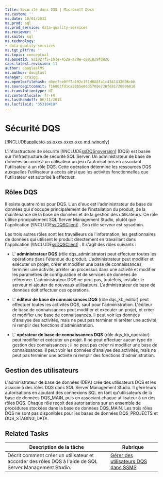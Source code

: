 ```yaml
---
title: Sécurité dans DQS | Microsoft Docs
ms.custom: ''
ms.date: 10/01/2012
ms.prod: sql
ms.prod_service: data-quality-services
ms.reviewer: ''
ms.suite: sql
ms.technology:
- data-quality-services
ms.tgt_pltfrm: ''
ms.topic: conceptual
ms.assetid: 921927f5-1b1e-452a-a79e-c691829fd826
caps.latest.revision: 11
author: douglaslMS
ms.author: douglasl
manager: craigg
ms.openlocfilehash: d0ec7ce0ff7a192c151d088fa1c4341432606cbb
ms.sourcegitcommit: f16003fd1ca28b5e06d5700e730f681720006816
ms.translationtype: HT
ms.contentlocale: fr-FR
ms.lasthandoff: 06/11/2018
ms.locfileid: "35310418"
---
```

# <a name="dqs-security"></a>Sécurité DQS

[!INCLUDE[appliesto-ss-xxxx-xxxx-xxx-md-winonly](../includes/appliesto-ss-xxxx-xxxx-xxx-md-winonly.md)]

  L'infrastructure de sécurité [!INCLUDE[ssDQSnoversion](../includes/ssdqsnoversion-md.md)] (DQS) est basée sur l'infrastructure de sécurité SQL Server. Un administrateur de base de données accorde à un utilisateur un jeu d'autorisations en associant l'utilisateur à un rôle DQS. Cette opération détermine les ressources DQS auxquelles l'utilisateur a accès ainsi que les activités fonctionnelles que l'utilisateur est autorisé à effectuer.  
  
## <a name="dqs-roles"></a>Rôles DQS  
 Il existe quatre rôles pour DQS. L'un d'eux est l'administrateur de base de données qui s'occupe principalement de l'installation du produit, de la maintenance de la base de données et de la gestion des utilisateurs. Ce rôle utilise principalement SQL Server Management Studio, plutôt que l'application [!INCLUDE[ssDQSClient](../includes/ssdqsclient-md.md)] . Son rôle serveur est sysadmin.  
  
 Les trois autres rôles sont les travailleurs de l'information, les gestionnaires de données qui utilisent le produit directement en travaillant dans l'application [!INCLUDE[ssDQSClient](../includes/ssdqsclient-md.md)] . Il s'agit des rôles suivants :  
  
-   L' **administrateur DQS** (rôle dqs_administrator) peut effectuer toutes les opérations dans l'étendue du produit. L'administrateur peut modifier et exécuter un projet, créer et modifier une base de connaissances, terminer une activité, arrêter un processus dans une activité et modifier les paramètres de configuration et de services de données de référence. L'administrateur DQS ne peut pas, toutefois, installer le serveur ni ajouter de nouveaux utilisateurs. L'administrateur de base de données doit effectuer ces opérations.  
  
-   L' **éditeur de base de connaissances DQS** (rôle dqs_kb_editor) peut effectuer toutes les activités DQS, sauf pour l'administration. L'éditeur de base de connaissances peut modifier et exécuter un projet, et créer et modifier une base de connaissances. Il peut voir les données d'analyse des activités, mais ne peut pas terminer ni arrêter une activité, ni remplir des fonctions d'administration.  
  
-   L' **opérateur de base de connaissances DQS** (rôle dqs_kb_operator) peut modifier et exécuter un projet. Il ne peut effectuer aucun type de gestion des connaissances ; il ne peut pas créer ni modifier une base de connaissances. Il peut voir les données d'analyse des activités, mais ne peut pas terminer une activité ni remplir des fonctions d'administration.  
  
## <a name="user-management"></a>Gestion des utilisateurs  
 L'administrateur de base de données (DBA) crée des utilisateurs DQS et les associe à des rôles DQS dans SQL Server Management Studio. Il gère leurs autorisations en ajoutant des connexions SQL en tant qu'utilisateurs de la base de données DQS_MAIN, puis en associant chaque utilisateur à un des rôles DQS. Chaque rôle reçoit des autorisations sur un ensemble de procédures stockées dans la base de données DQS_MAIN. Les trois rôles DQS ne sont pas disponibles pour les bases de données DQS_PROJECTS et DQS_STAGING_DATA.  
  
## <a name="related-tasks"></a>Related Tasks  
  
|Description de la tâche|Rubrique|  
|----------------------|-----------|  
|Décrit comment créer un utilisateur et accorder des rôles DQS à l'aide de SQL Server Management Studio.|[Gérer des utilisateurs DQS dans SSMS](http://msdn.microsoft.com/library/955af01d-00da-4c51-9311-f3848749df54)|  
  
  
